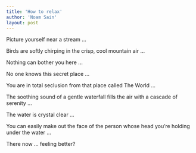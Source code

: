 ```yaml
---
title: 'How to relax'
author: 'Noam Sain'
layout: post
---
```


Picture yourself near a stream …  
  
Birds are softly chirping in the crisp, cool mountain air …

Nothing can bother you here …

No one knows this secret place …

You are in total seclusion from that place called The World …

The soothing sound of a gentle waterfall fills the air with a cascade of serenity …

The water is crystal clear …

You can easily make out the face of the person whose head you’re holding under the water …

There now … feeling better?
